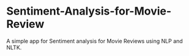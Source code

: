 # Sentiment-Analysis-for-Movie-Review
A simple app for Sentiment analysis for Movie Reviews using NLP and NLTK.
